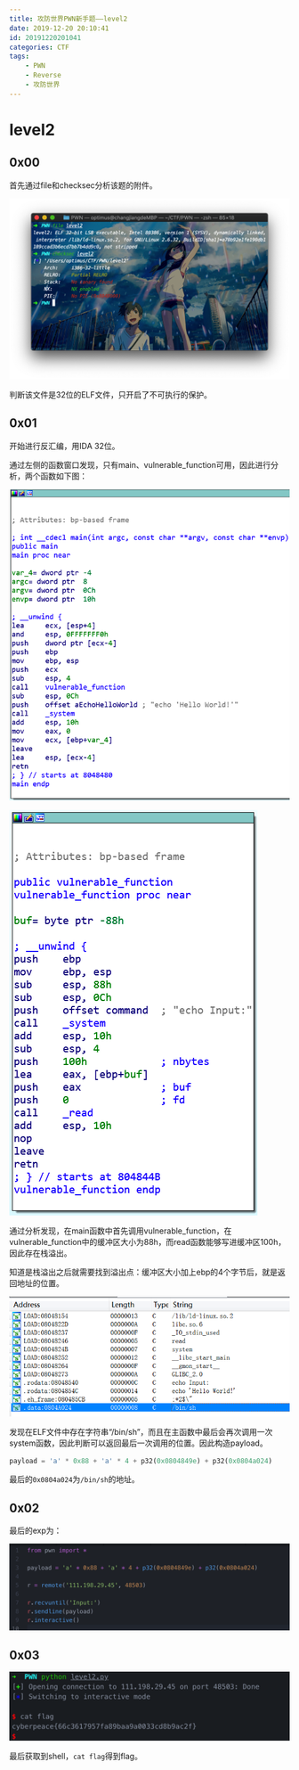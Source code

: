 ```yaml
---
title: 攻防世界PWN新手题——level2
date: 2019-12-20 20:10:41
id: 20191220201041
categories: CTF
tags:
	- PWN
	- Reverse
	- 攻防世界
---
```


<!-- more -->

# level2

## 0x00

首先通过file和checksec分析该题的附件。

![](攻防世界PWN新手题——level2/Snip20191220_4.png)

判断该文件是32位的ELF文件，只开启了不可执行的保护。

## 0x01

开始进行反汇编，用IDA 32位。

通过左侧的函数窗口发现，只有main、vulnerable_function可用，因此进行分析，两个函数如下图：

![](攻防世界PWN新手题——level2/Snip20191220_5.png)

![](攻防世界PWN新手题——level2/Snip20191220_6.png)

通过分析发现，在main函数中首先调用vulnerable_function，在vulnerable_function中的缓冲区大小为88h，而read函数能够写进缓冲区100h，因此存在栈溢出。

知道是栈溢出之后就需要找到溢出点：缓冲区大小加上ebp的4个字节后，就是返回地址的位置。

![](攻防世界PWN新手题——level2/Snip20191220_9.png)

发现在ELF文件中存在字符串“/bin/sh”，而且在主函数中最后会再次调用一次system函数，因此判断可以返回最后一次调用的位置。因此构造payload。

```python
payload = 'a' * 0x88 + 'a' * 4 + p32(0x0804849e) + p32(0x0804a024)
```

最后的`0x0804a024`为`/bin/sh`的地址。

## 0x02

最后的exp为：

![](攻防世界PWN新手题——level2/Snip20191220_10.png)

## 0x03

![image-20191220204140234](攻防世界PWN新手题——level2/Snip20191220_11.png)

最后获取到shell，`cat flag`得到flag。